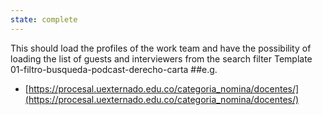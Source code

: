 ```yaml
---
state: complete
---
```

This should load the profiles of the work team and have the possibility of loading the list of guests and interviewers from the search filter Template 01-filtro-busqueda-podcast-derecho-carta
##e.g.
- [https://procesal.uexternado.edu.co/categoria_nomina/docentes/](https://procesal.uexternado.edu.co/categoria_nomina/docentes/)

